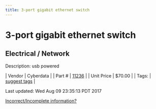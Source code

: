 ```yaml
---
title: 3-port gigabit ethernet switch
---
```


# 3-port gigabit ethernet switch
## Electrical / Network
Description: 	usb powered 

| Vendor | Cyberdata | 
| Part # | [11236](http://www.cyberdata.net/voip/011236v/) | 
| Unit Price | $70.00 | 
| Tags: | [suggest tags](https://docs.google.com/forms/d/e/1FAIpQLSeWyY8v3RgOty-MyWmh9U0iivNYN_molChYyS-0U-o-kOAv_g/viewform) | 

Last updated: Wed Aug 09 23:35:13 PDT 2017

 [Incorrect/Incomplete information?](https://docs.google.com/forms/d/e/1FAIpQLSeWyY8v3RgOty-MyWmh9U0iivNYN_molChYyS-0U-o-kOAv_g/viewform)
